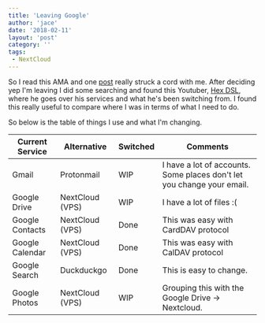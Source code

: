 ```yaml
---
title: 'Leaving Google'
author: 'jace'
date: '2018-02-11'
layout: 'post'
category: ''
tags:
 - NextCloud
---
```

So I read this AMA and one [post](https://www.reddit.com/r/IAmA/comments/7tnnv9/its_data_privacy_day_2018_im_the_founder_ceo_of/#dtdurz1) really struck a cord with me.  After deciding yep I'm leaving I did some searching and found this Youtuber, [Hex DSL](https://youtu.be/C2mXhn8u3ng?t=103), where he goes over his services and what he's been switching from.  I found this really useful to compare where I was in terms of what I need to do.

<!--more-->

So below is the table of things I use and what I'm changing.

| Current Service | Alternative     | Switched | Comments |
| --------------- | --------------- | -------- | -------- |
| Gmail           | Protonmail      | WIP      | I have a lot of accounts.  Some places don't let you change your email. |
| Google Drive    | NextCloud (VPS) | WIP      | I have a lot of files :( |
| Google Contacts | NextCloud (VPS) | Done     | This was easy with CardDAV protocol |
| Google Calendar | NextCloud (VPS) | Done     | This was easy with CalDAV protocol |
| Google Search   | Duckduckgo      | Done     | This is easy to change. |
| Google Photos   | NextCloud (VPS) | WIP      | Grouping this with the Google Drive -> Nextcloud. |